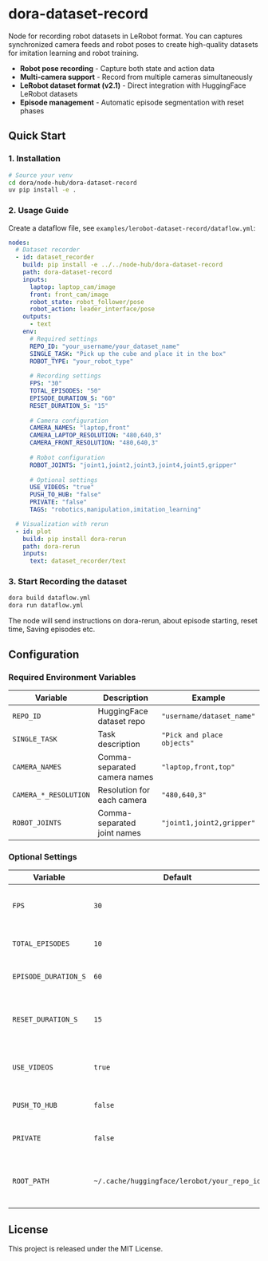 # dora-dataset-record

Node for recording robot datasets in LeRobot format. You can captures synchronized camera feeds and robot poses to create high-quality datasets for imitation learning and robot training.

- **Robot pose recording** - Capture both state and action data
- **Multi-camera support** - Record from multiple cameras simultaneously
- **LeRobot dataset format (v2.1)** - Direct integration with HuggingFace LeRobot datasets
- **Episode management** - Automatic episode segmentation with reset phases

## Quick Start

### 1. Installation

```bash
# Source your venv 
cd dora/node-hub/dora-dataset-record
uv pip install -e .
```

### 2. Usage Guide

Create a dataflow file, see `examples/lerobot-dataset-record/dataflow.yml`:

```yaml
nodes:
  # Dataset recorder
  - id: dataset_recorder
    build: pip install -e ../../node-hub/dora-dataset-record
    path: dora-dataset-record
    inputs:
      laptop: laptop_cam/image
      front: front_cam/image
      robot_state: robot_follower/pose
      robot_action: leader_interface/pose
    outputs:
      - text
    env:
      # Required settings
      REPO_ID: "your_username/your_dataset_name"
      SINGLE_TASK: "Pick up the cube and place it in the box"
      ROBOT_TYPE: "your_robot_type"
      
      # Recording settings
      FPS: "30"
      TOTAL_EPISODES: "50" 
      EPISODE_DURATION_S: "60"
      RESET_DURATION_S: "15"
      
      # Camera configuration
      CAMERA_NAMES: "laptop,front"
      CAMERA_LAPTOP_RESOLUTION: "480,640,3"
      CAMERA_FRONT_RESOLUTION: "480,640,3"
      
      # Robot configuration
      ROBOT_JOINTS: "joint1,joint2,joint3,joint4,joint5,gripper"
      
      # Optional settings
      USE_VIDEOS: "true"
      PUSH_TO_HUB: "false" 
      PRIVATE: "false"
      TAGS: "robotics,manipulation,imitation_learning"

  # Visualization with rerun
  - id: plot
    build: pip install dora-rerun
    path: dora-rerun
    inputs:
      text: dataset_recorder/text
```

### 3. Start Recording the dataset

```bash
dora build dataflow.yml
dora run dataflow.yml
```

The node will send instructions on dora-rerun, about episode starting, reset time, Saving episodes etc.

## Configuration

### Required Environment Variables

| Variable | Description | Example |
|----------|-------------|---------|
| `REPO_ID` | HuggingFace dataset repo | `"username/dataset_name"` |
| `SINGLE_TASK` | Task description | `"Pick and place objects"` |
| `CAMERA_NAMES` | Comma-separated camera names | `"laptop,front,top"` |
| `CAMERA_*_RESOLUTION` | Resolution for each camera | `"480,640,3"` |
| `ROBOT_JOINTS` | Comma-separated joint names | `"joint1,joint2,gripper"` |

### Optional Settings

| Variable | Default | Description |
|----------|---------|-------------|
| `FPS` | `30` | Recording frame rate (match camera fps) |
| `TOTAL_EPISODES` | `10` | Number of episodes to record |
| `EPISODE_DURATION_S` | `60` | Episode length in seconds |
| `RESET_DURATION_S` | `15` | Break between episodes to reset the environment |
| `USE_VIDEOS` | `true` | Encode as MP4 videos, else saves images |
| `PUSH_TO_HUB` | `false` | Upload to HuggingFace Hub |
| `PRIVATE` | `false` | Make dataset private |
| `ROOT_PATH` | `~/.cache/huggingface/lerobot/your_repo_id` | Local storage path where you want to save the dataset |

## License

This project is released under the MIT License.